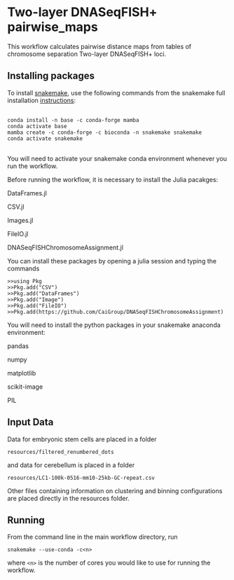 # Two-layer DNASeqFISH+ pairwise_maps

This workflow calculates pairwise distance maps from tables of chromosome separation Two-layer DNASeqFISH+ loci.

## Installing packages

To install [snakemake](https://snakemake.readthedocs.io/en/stable/index.html), use the following commands from the snakemake full installation [instructions](https://snakemake.readthedocs.io/en/stable/getting_started/installation.html): 

<pre> <code>
conda install -n base -c conda-forge mamba
conda activate base
mamba create -c conda-forge -c bioconda -n snakemake snakemake
conda activate snakemake
</code> </pre>

You will need to activate your snakemake conda environment whenever you run the workflow.

Before running the workflow, it is necessary to install the Julia pacakges:

DataFrames.jl

CSV.jl

Images.jl

FileIO.jl

DNASeqFISHChromosomeAssignment.jl

You can install these packages by opening a julia session and typing the commands

```
>>using Pkg
>>Pkg.add("CSV")
>>Pkg.add("DataFrames")
>>Pkg.add("Image")
>>Pkg.add("FileIO")
>>Pkg.add(https://github.com/CaiGroup/DNASeqFISHChromosomeAssignment)
```

You will need to install the python packages in your snakemake anaconda environment:

pandas

numpy

matplotlib

scikit-image

PIL

## Input Data

Data for embryonic stem cells are placed in a folder

```resources/filtered_renumbered_dots```

and data for cerebellum is placed in a folder

```resources/LC1-100k-0516-mm10-25kb-GC-repeat.csv```

Other files containing information on clustering and binning configurations are placed directly in the resources folder.

## Running

From the command line in the main workflow directory, run

```
snakemake --use-conda -c<n>
```

where ```<n>``` is the number of cores you would like to use for running the workflow.

